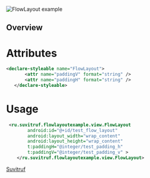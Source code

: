 ![FlowLayout example](https://raw.github.com/Suvitruf/Android-sdk-examples/master/FlowLayout/FlowLayout.png)
## Overview ##
# Attributes #
```.xml
<declare-styleable name="FlowLayout">
       <attr name="paddingV" format="string" />
       <attr name="paddingH" format="string" />
   </declare-styleable>

```

# Usage #
```.xml
 <ru.suvitruf.flowlayoutexample.view.FlowLayout
        android:id="@+id/test_flow_layout"
        android:layout_width="wrap_content"
        android:layout_height="wrap_content"
        t:paddingH="@integer/test_padding_h"
        t:paddingV="@integer/test_padding_v" >
    </ru.suvitruf.flowlayoutexample.view.FlowLayout>

```

[Suvitruf](http://suvitruf.ru/2013/11/17/3396/)
